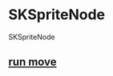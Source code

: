 # SKSpriteNode

SKSpriteNode


## [run move](https://github.com/ghsumiyasu/Swift/blob/main/README-SKSpriteNode-RunMove-br-pt.md)


